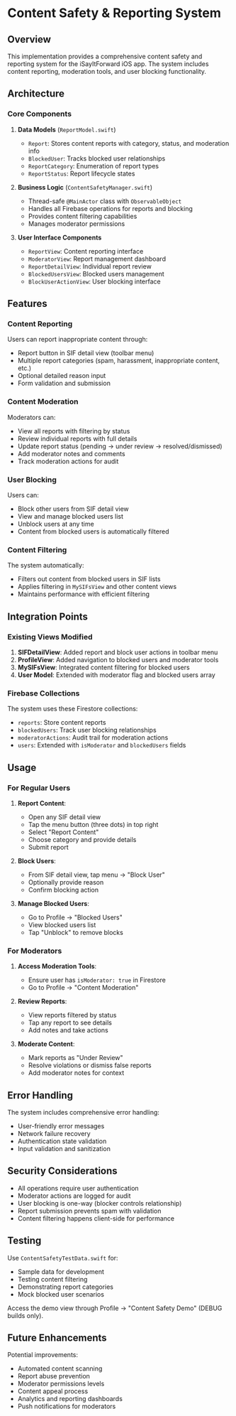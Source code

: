 # Content Safety & Reporting System

## Overview

This implementation provides a comprehensive content safety and reporting system for the iSayItForward iOS app. The system includes content reporting, moderation tools, and user blocking functionality.

## Architecture

### Core Components

1. **Data Models** (`ReportModel.swift`)
   - `Report`: Stores content reports with category, status, and moderation info
   - `BlockedUser`: Tracks blocked user relationships
   - `ReportCategory`: Enumeration of report types
   - `ReportStatus`: Report lifecycle states

2. **Business Logic** (`ContentSafetyManager.swift`)
   - Thread-safe `@MainActor` class with `ObservableObject`
   - Handles all Firebase operations for reports and blocking
   - Provides content filtering capabilities
   - Manages moderator permissions

3. **User Interface Components**
   - `ReportView`: Content reporting interface
   - `ModeratorView`: Report management dashboard
   - `ReportDetailView`: Individual report review
   - `BlockedUsersView`: Blocked users management
   - `BlockUserActionView`: User blocking interface

## Features

### Content Reporting

Users can report inappropriate content through:
- Report button in SIF detail view (toolbar menu)
- Multiple report categories (spam, harassment, inappropriate content, etc.)
- Optional detailed reason input
- Form validation and submission

### Content Moderation

Moderators can:
- View all reports with filtering by status
- Review individual reports with full details
- Update report status (pending → under review → resolved/dismissed)
- Add moderator notes and comments
- Track moderation actions for audit

### User Blocking

Users can:
- Block other users from SIF detail view
- View and manage blocked users list
- Unblock users at any time
- Content from blocked users is automatically filtered

### Content Filtering

The system automatically:
- Filters out content from blocked users in SIF lists
- Applies filtering in `MySIFsView` and other content views
- Maintains performance with efficient filtering

## Integration Points

### Existing Views Modified

1. **SIFDetailView**: Added report and block user actions in toolbar menu
2. **ProfileView**: Added navigation to blocked users and moderator tools
3. **MySIFsView**: Integrated content filtering for blocked users
4. **User Model**: Extended with moderator flag and blocked users array

### Firebase Collections

The system uses these Firestore collections:
- `reports`: Store content reports
- `blockedUsers`: Track user blocking relationships
- `moderatorActions`: Audit trail for moderation actions
- `users`: Extended with `isModerator` and `blockedUsers` fields

## Usage

### For Regular Users

1. **Report Content**:
   - Open any SIF detail view
   - Tap the menu button (three dots) in top right
   - Select "Report Content"
   - Choose category and provide details
   - Submit report

2. **Block Users**:
   - From SIF detail view, tap menu → "Block User"
   - Optionally provide reason
   - Confirm blocking action

3. **Manage Blocked Users**:
   - Go to Profile → "Blocked Users"
   - View blocked users list
   - Tap "Unblock" to remove blocks

### For Moderators

1. **Access Moderation Tools**:
   - Ensure user has `isModerator: true` in Firestore
   - Go to Profile → "Content Moderation"

2. **Review Reports**:
   - View reports filtered by status
   - Tap any report to see details
   - Add notes and take actions

3. **Moderate Content**:
   - Mark reports as "Under Review"
   - Resolve violations or dismiss false reports
   - Add moderator notes for context

## Error Handling

The system includes comprehensive error handling:
- User-friendly error messages
- Network failure recovery
- Authentication state validation
- Input validation and sanitization

## Security Considerations

- All operations require user authentication
- Moderator actions are logged for audit
- User blocking is one-way (blocker controls relationship)
- Report submission prevents spam with validation
- Content filtering happens client-side for performance

## Testing

Use `ContentSafetyTestData.swift` for:
- Sample data for development
- Testing content filtering
- Demonstrating report categories
- Mock blocked user scenarios

Access the demo view through Profile → "Content Safety Demo" (DEBUG builds only).

## Future Enhancements

Potential improvements:
- Automated content scanning
- Report abuse prevention
- Moderator permissions levels
- Content appeal process
- Analytics and reporting dashboards
- Push notifications for moderators
